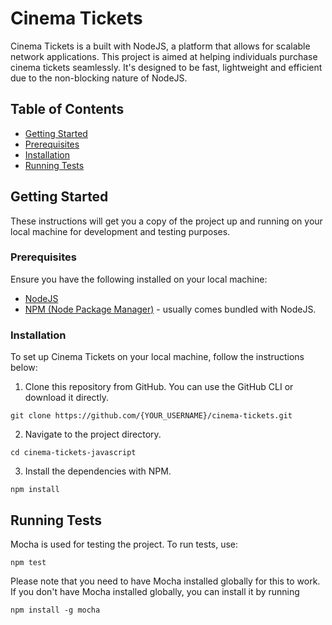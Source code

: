 # Cinema Tickets

Cinema Tickets is a built with NodeJS, a platform that allows for scalable network applications. This project is aimed at helping individuals purchase cinema tickets seamlessly. It's designed to be fast, lightweight and efficient due to the non-blocking nature of NodeJS.

## Table of Contents

- [Getting Started](#getting-started)
- [Prerequisites](#prerequisites)
- [Installation](#installation)
- [Running Tests](#running-tests)


## Getting Started

These instructions will get you a copy of the project up and running on your local machine for development and testing purposes.

### Prerequisites

Ensure you have the following installed on your local machine:

- [NodeJS](https://nodejs.org/en/download/)
- [NPM (Node Package Manager)](https://www.npmjs.com/get-npm) - usually comes bundled with NodeJS.

### Installation

To set up Cinema Tickets on your local machine, follow the instructions below:

1. Clone this repository from GitHub. You can use the GitHub CLI or download it directly.

```
git clone https://github.com/{YOUR_USERNAME}/cinema-tickets.git
```

2. Navigate to the project directory.

```
cd cinema-tickets-javascript
```

3. Install the dependencies with NPM.

```
npm install
```

## Running Tests

Mocha is used for testing the project. To run tests, use:

```
npm test
```

Please note that you need to have Mocha installed globally for this to work. If you don't have Mocha installed globally, you can install it by running

```
npm install -g mocha
```

